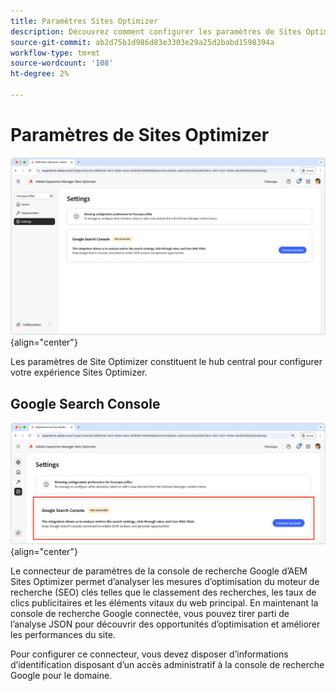 ```yaml
---
title: Paramètres Sites Optimizer
description: Découvrez comment configurer les paramètres de Sites Optimizer et les intégrer à d’autres outils.
source-git-commit: ab2d75b1d986d83e3303e29a25d2babd1598394a
workflow-type: tm+mt
source-wordcount: '108'
ht-degree: 2%

---
```



# Paramètres de Sites Optimizer

![Paramètres Sites Optimizer](./assets/settings/hero.png){align="center"}

Les paramètres de Site Optimizer constituent le hub central pour configurer votre expérience Sites Optimizer.

## Google Search Console

![Paramètres de Site Optimizer pour la console de recherche Google](./assets/settings/google-search-console.png){align="center"}

Le connecteur de paramètres de la console de recherche Google d’AEM Sites Optimizer permet d’analyser les mesures d’optimisation du moteur de recherche (SEO) clés telles que le classement des recherches, les taux de clics publicitaires et les éléments vitaux du web principal. En maintenant la console de recherche Google connectée, vous pouvez tirer parti de l’analyse JSON pour découvrir des opportunités d’optimisation et améliorer les performances du site.

Pour configurer ce connecteur, vous devez disposer d’informations d’identification disposant d’un accès administratif à la console de recherche Google pour le domaine.
